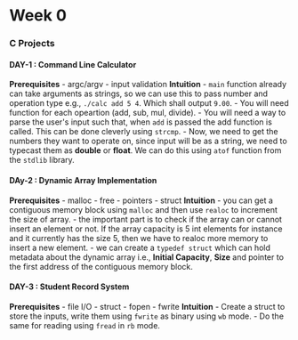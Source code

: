 # Week 0 
### C Projects
#### DAY-1 : Command Line Calculator 
**Prerequisites**
    - argc/argv
    - input validation 
**Intuition**
    - `main` function already can take arguments as strings, so we can use this to pass number and operation type e.g., `./calc add 5 4`. Which shall output `9.00`. 
    - You will need function for each opeartion (add, sub, mul, divide). 
    - You will need a way to parse the user's input such that, when `add` is passed the add function is called. This can be done cleverly using `strcmp`. 
    - Now, we need to get the numbers they want to operate on, since input will be as a string, we need to typecast them as **double** or **float**. We can do this using `atof` function from the `stdlib` library.

#### DAy-2 : Dynamic Array Implementation 
**Prerequisites**
    - malloc
    - free
    - pointers
    - struct 
**Intuition** 
    - you can get a contiguous memory block using `malloc` and then use `realoc` to increment the size of array.
    - the important part is to check if the array can or cannot insert an element or not. If the array capacity is 5 int elements for instance and it currently has the size 5, then we have to realoc more memory to insert a new element. 
    - we can create a `typedef struct` which can hold metadata about the dynamic array i.e., **Initial Capacity**, **Size** and pointer to the first address of the contiguous memory block.

#### DAY-3 : Student Record System
**Prerequisites**
    - file I/O
    - struct 
    - fopen 
    - fwrite
**Intuition**
    - Create a struct to store the inputs, write them using `fwrite` as binary using `wb` mode.
    - Do the same for reading using `fread` in `rb` mode.   
